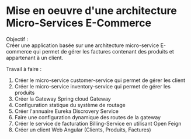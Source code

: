 # Mise en oeuvre d'une architecture Micro-Services E-Commerce

Objectif :  
Créer une application basée sur une architecture micro-service E-commerce qui 
permet de gérer les factures contenant des produits et appartenant à un client.

Travail à faire :

1. Créer le micro-service customer-service qui permet de gérer les client  
2. Créer le micro-service inventory-service qui permet de gérer les produits
3. Créer la Gateway Spring cloud Gateway
4. Configuration statique du système de routage
5. Créer l'annuaire Eureka Discrovery Service
6. Faire une configuration dynamique des routes de la gateway
7. Créer le service de facturation Billing-Service en utilisant Open Feign
8. Créer un client Web Angular (Clients, Produits, Factures)